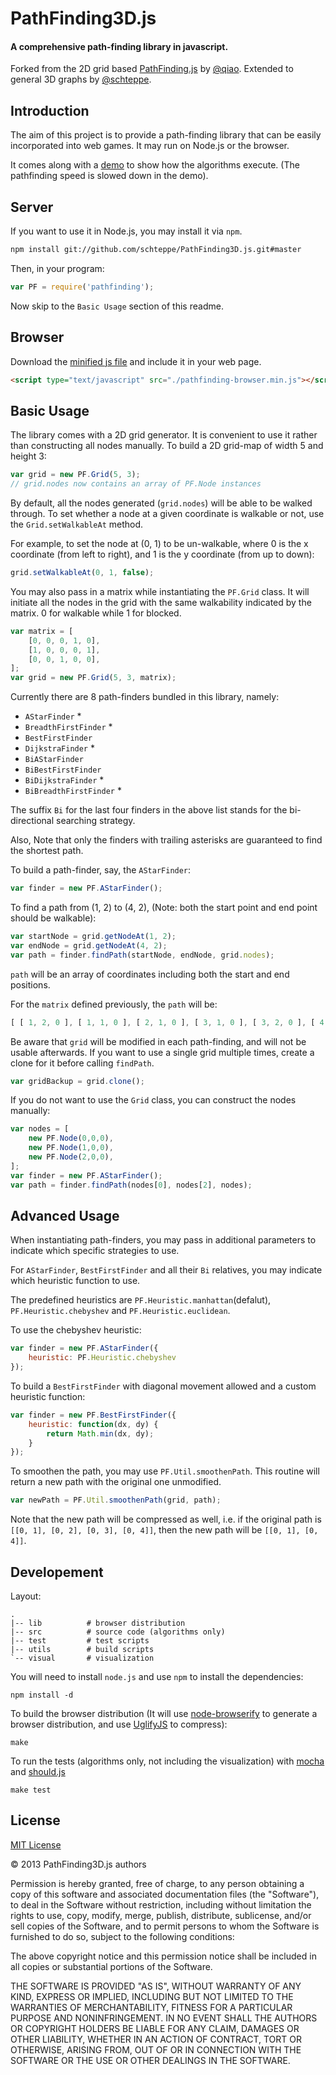 PathFinding3D.js
==============
#### A comprehensive path-finding library in javascript. ####

Forked from the 2D grid based [PathFinding.js](https://github.com/qiao/PathFinding.js) by [@qiao](https://github.com/qiao). Extended to general 3D graphs by [@schteppe](https://github.com/schteppe).

Introduction
------------

The aim of this project is to provide a path-finding library that can be easily incorporated into web games. It may run on Node.js or the browser.

It comes along with a [demo](visual) to show how the algorithms execute. (The pathfinding speed is slowed down in the demo).

Server
------

If you want to use it in Node.js, you may install it via `npm`.

```bash
npm install git://github.com/schteppe/PathFinding3D.js.git#master
```

Then, in your program:

```javascript
var PF = require('pathfinding');
```

Now skip to the `Basic Usage` section of this readme.


Browser
-------

Download the [minified js file](lib/pathfinding-browser.min.js) and include it in your web page.

```html
<script type="text/javascript" src="./pathfinding-browser.min.js"></script>
```

Basic Usage
-----------

The library comes with a 2D grid generator. It is convenient to use it rather than constructing all nodes manually.
To build a 2D grid-map of width 5 and height 3:

```javascript
var grid = new PF.Grid(5, 3);
// grid.nodes now contains an array of PF.Node instances
```

By default, all the nodes generated (```grid.nodes```) will be able to be walked through. To set whether a node at a given coordinate is walkable or not, use the `Grid.setWalkableAt` method.

For example, to set the node at (0, 1) to be un-walkable, where 0 is the x coordinate (from left to right), and 1 is the y coordinate (from up to down):

```javascript
grid.setWalkableAt(0, 1, false);
```

You may also pass in a matrix while instantiating the `PF.Grid` class. It will initiate all the nodes in the grid with the same walkability indicated by the matrix. 0 for walkable while 1 for blocked.

```javascript
var matrix = [
    [0, 0, 0, 1, 0],
    [1, 0, 0, 0, 1],
    [0, 0, 1, 0, 0],
];
var grid = new PF.Grid(5, 3, matrix);
```

Currently there are 8 path-finders bundled in this library, namely:

*  `AStarFinder` *
*  `BreadthFirstFinder` *
*  `BestFirstFinder`
*  `DijkstraFinder` *
*  `BiAStarFinder`
*  `BiBestFirstFinder`
*  `BiDijkstraFinder` *
*  `BiBreadthFirstFinder` *

The suffix `Bi` for the last four finders in the above list stands for the bi-directional searching strategy.

Also, Note that only the finders with trailing asterisks are guaranteed to find the shortest path.

To build a path-finder, say, the `AStarFinder`:

```javascript
var finder = new PF.AStarFinder();
```

To find a path from (1, 2) to (4, 2), (Note: both the start point and end point should be walkable):

```javascript
var startNode = grid.getNodeAt(1, 2);
var endNode = grid.getNodeAt(4, 2);
var path = finder.findPath(startNode, endNode, grid.nodes);
```

`path` will be an array of coordinates including both the start and end positions.

For the `matrix` defined previously, the `path` will be:

```javascript
[ [ 1, 2, 0 ], [ 1, 1, 0 ], [ 2, 1, 0 ], [ 3, 1, 0 ], [ 3, 2, 0 ], [ 4, 2, 0 ] ]
```

Be aware that `grid` will be modified in each path-finding, and will not be usable afterwards. If you want to use a single grid multiple times, create a clone for it before calling `findPath`.

```javascript
var gridBackup = grid.clone();
```

If you do not want to use the ```Grid``` class, you can construct the nodes manually:

```javascript
var nodes = [
    new PF.Node(0,0,0),
    new PF.Node(1,0,0),
    new PF.Node(2,0,0),
];
var finder = new PF.AStarFinder();
var path = finder.findPath(nodes[0], nodes[2], nodes);
```


Advanced Usage
--------------

When instantiating path-finders, you may pass in additional parameters to indicate which specific strategies to use.

For `AStarFinder`, `BestFirstFinder` and all their `Bi` relatives, you may indicate which heuristic function to use.

The predefined heuristics are `PF.Heuristic.manhattan`(defalut), `PF.Heuristic.chebyshev` and `PF.Heuristic.euclidean`.

To use the chebyshev heuristic:

```javascript
var finder = new PF.AStarFinder({
    heuristic: PF.Heuristic.chebyshev
});
```

To build a `BestFirstFinder` with diagonal movement allowed and a custom heuristic function:

```javascript
var finder = new PF.BestFirstFinder({
    heuristic: function(dx, dy) {
        return Math.min(dx, dy);
    }
});
```

To smoothen the path, you may use `PF.Util.smoothenPath`. This routine will return
a new path with the original one unmodified.

```javascript
var newPath = PF.Util.smoothenPath(grid, path);
```

Note that the new path will be compressed as well, i.e. if the original path is
`[[0, 1], [0, 2], [0, 3], [0, 4]]`, then the new path will be `[[0, 1], [0, 4]]`.


Developement
------------

Layout:

    .
    |-- lib          # browser distribution
    |-- src          # source code (algorithms only)
    |-- test         # test scripts
    |-- utils        # build scripts
    `-- visual       # visualization

You will need to install `node.js` and use `npm` to install the dependencies:

    npm install -d

To build the browser distribution
(It will use [node-browserify](https://github.com/substack/node-browserify) to generate a browser distribution,
and use [UglifyJS](https://github.com/mishoo/UglifyJS) to compress):

    make

To run the tests
(algorithms only, not including the visualization) with
[mocha](http://visionmedia.github.com/mocha/) and [should.js](https://github.com/visionmedia/should.js)

    make test

License
-------

[MIT License](http://www.opensource.org/licenses/mit-license.php)

&copy; 2013 PathFinding3D.js authors

Permission is hereby granted, free of charge, to any person obtaining a copy of this software and associated documentation files (the "Software"), to deal in the Software without restriction, including without limitation the rights to use, copy, modify, merge, publish, distribute, sublicense, and/or sell copies of the Software, and to permit persons to whom the Software is furnished to do so, subject to the following conditions:

The above copyright notice and this permission notice shall be included in all copies or substantial portions of the Software.

THE SOFTWARE IS PROVIDED "AS IS", WITHOUT WARRANTY OF ANY KIND, EXPRESS OR IMPLIED, INCLUDING BUT NOT LIMITED TO THE WARRANTIES OF MERCHANTABILITY, FITNESS FOR A PARTICULAR PURPOSE AND NONINFRINGEMENT. IN NO EVENT SHALL THE AUTHORS OR COPYRIGHT HOLDERS BE LIABLE FOR ANY CLAIM, DAMAGES OR OTHER LIABILITY, WHETHER IN AN ACTION OF CONTRACT, TORT OR OTHERWISE, ARISING FROM, OUT OF OR IN CONNECTION WITH THE SOFTWARE OR THE USE OR OTHER DEALINGS IN THE SOFTWARE.
